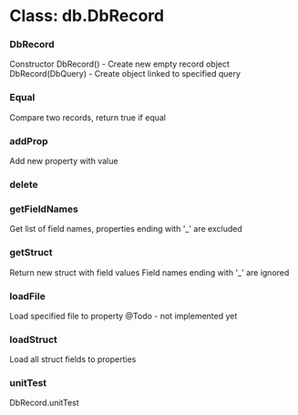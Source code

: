 # Class: db.DbRecord

### DbRecord

Constructor DbRecord()          - Create new empty record object DbRecord(DbQuery)   - Create object linked to specified query


### Equal

Compare two records, return true if equal


### addProp

Add new property with value


### delete




### getFieldNames

Get list of field names, properties ending with '_' are excluded


### getStruct

Return new struct with field values Field names ending with '_' are ignored


### loadFile

Load specified file to property @Todo - not implemented yet


### loadStruct

Load all struct fields to properties


### unitTest

DbRecord.unitTest


